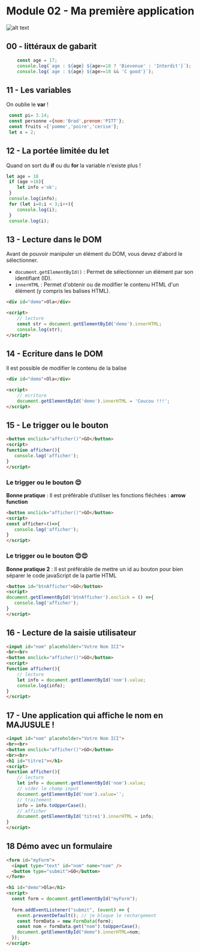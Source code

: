 # Module 02 - Ma première application

![alt text](m2.webp)

## 00 - littéraux de gabarit
```js
    const age = 17;
    console.log(`age : ${age} ${age>=18 ? 'Bievenue' : 'Interdit'}`);
    console.log(`age : ${age} ${age>=18 && 'C good'}`);
```

## 11 - Les variables
On oublie le **var** !
```js
 const pi= 3.14;
 const personne ={nom:'Brad',prenom:'PITT'};
 const fruits =['pomme','poire','cerise'];
 let x = 2;
```
## 12 - La portée limitée du let
Quand on sort du **if** ou du **for** la variable n'existe plus !
```js
let age = 18
 if (age >18){
    let info ='ok';
 }
 console.log(info);
 for (let i=0;i < 3;i++){
    console.log(i);
 }
 console.log(i);
```


## 13 - Lecture dans le DOM
Avant de pouvoir manipuler un élément du DOM, vous devez d'abord le sélectionner.

- <code>document.getElementById()</code> : Permet de sélectionner un élément par son identifiant (ID).
- <code>innerHTML</code> : Permet d'obtenir ou de modifier le contenu HTML d'un élément (y compris les balises HTML).

```html
<div id="demo">Ola</div>

<script>
    // lecture
    const str = document.getElementById('demo').innerHTML;
    console.log(str);
</script>
```

## 14 - Ecriture dans le DOM
Il est possible de modifier le contenu de la balise
```html
<div id="demo">Ola</div>

<script>
    // ecriture
    document.getElementById('demo').innerHTML = 'Coucou !!!';
</script>
```

## 15 -  Le trigger ou le bouton 
```html
<button onclick="afficher()">GO</button>
<script>
function afficher(){
   console.log('afficher');
}
</script>
```
###  Le trigger ou le bouton :heart_eyes:
**Bonne pratique**  : Il est préférable d’utiliser les fonctions fléchées : **arrow function**
```html
<button onclick="afficher()">GO</button>
<script>
const afficher=()=>{
   console.log('afficher');
}
</script>
```

###  Le trigger ou le bouton :heart_eyes::heart_eyes:
**Bonne pratique 2**  : Il est préférable de mettre un id au bouton pour bien séparer le code javaScript de la partie HTML 
```html
<button id="btnAfficher">GO</button>
<script>
document.getElementById('btnAfficher').onclick = () =>{
   console.log('afficher');
}
</script>
```

## 16 - Lecture de la saisie utilisateur
```html
<input id="nom" placeholder="Votre Nom ICI">
<br><br>
<button onclick="afficher()">GO</button>
<script>
function afficher(){
    // lecture
    let info = document.getElementById('nom').value;
    console.log(info);
}
</script>
```
## 17 - Une application qui affiche le nom en MAJUSULE !
```html
<input id="nom" placeholder="Votre Nom ICI">
<br><br>
<button onclick="afficher()">GO</button>
<br><br>
<h1 id="titre1"></h1>
<script>
function afficher(){
    // lecture
    let info = document.getElementById('nom').value;
    // vider le champ input
    document.getElementById('nom').value='';
    // traitement
    info = info.toUpperCase();
    // afficher
    document.getElementById('titre1').innerHTML = info;
}
</script>
```
## 18 Démo avec un formulaire

```html
<form id="myForm">
  <input type="text" id="nom" name="nom" />
  <button type="submit">GO</button>
</form>

<h1 id="demo">Ola</h1>
<script>
  const form = document.getElementById("myForm");
  
  form.addEventListener("submit", (event) => {
    event.preventDefault(); // je bloque le rechargement
    const formData = new FormData(form);
    const nom = formData.get("nom").toUpperCase();
    document.getElementById("demo").innerHTML=nom;
  });
</script>
```
